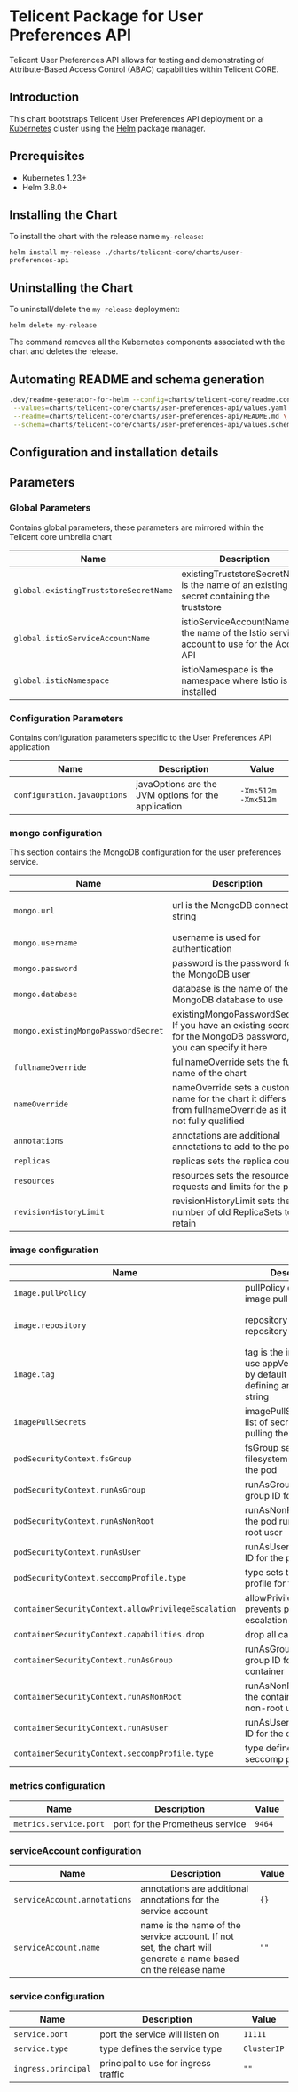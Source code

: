 # Telicent Package for User Preferences API

Telicent User Preferences API allows for testing and demonstrating of Attribute-Based Access Control (ABAC) capabilities within
Telicent CORE.

## Introduction

This chart bootstraps Telicent User Preferences API deployment on a [Kubernetes](https://kubernetes.io) cluster using
the [Helm](https://helm.sh) package manager.

## Prerequisites

- Kubernetes 1.23+
- Helm 3.8.0+

## Installing the Chart

To install the chart with the release name `my-release`:

```console
helm install my-release ./charts/telicent-core/charts/user-preferences-api
```

## Uninstalling the Chart

To uninstall/delete the `my-release` deployment:

```console
helm delete my-release
```
The command removes all the Kubernetes components associated with the chart and deletes the release.

## Automating README and schema generation

```bash
.dev/readme-generator-for-helm --config=charts/telicent-core/readme.config \
 --values=charts/telicent-core/charts/user-preferences-api/values.yaml \
 --readme=charts/telicent-core/charts/user-preferences-api/README.md \
 --schema=charts/telicent-core/charts/user-preferences-api/values.schema.json
```

## Configuration and installation details

## Parameters

### Global Parameters

Contains global parameters, these parameters are mirrored within the Telicent core umbrella chart

| Name                                  | Description                                                                                | Value           |
| ------------------------------------- | ------------------------------------------------------------------------------------------ | --------------- |
| `global.existingTruststoreSecretName` | existingTruststoreSecretName is the name of an existing secret containing the truststore   | `""`            |
| `global.istioServiceAccountName`      | istioServiceAccountName is the name of the Istio service account to use for the Access API | `istio-ingress` |
| `global.istioNamespace`               | istioNamespace is the namespace where Istio is installed                                   | `istio-system`  |

### Configuration Parameters

Contains configuration parameters specific to the User Preferences API application

| Name                        | Description                                         | Value               |
| --------------------------- | --------------------------------------------------- | ------------------- |
| `configuration.javaOptions` | javaOptions are the JVM options for the application | `-Xms512m -Xmx512m` |

### mongo configuration

This section contains the MongoDB configuration for the user preferences service.

| Name                                | Description                                                                                                  | Value                                                                                                              |
| ----------------------------------- | ------------------------------------------------------------------------------------------------------------ | ------------------------------------------------------------------------------------------------------------------ |
| `mongo.url`                         | url is the MongoDB connection string                                                                         | `mongodb://mongodb-demo-prereqs-mongodb-svc.mongodb-dev.svc.cluster.local:27017/user-preferences?authSource=admin` |
| `mongo.username`                    | username is used for authentication                                                                          | `user-preferences`                                                                                                 |
| `mongo.password`                    | password is the password for the MongoDB user                                                                | `your.mongo.password.here`                                                                                         |
| `mongo.database`                    | database is the name of the MongoDB database to use                                                          | `user-preferences`                                                                                                 |
| `mongo.existingMongoPasswordSecret` | existingMongoPasswordSecret If you have an existing secret for the MongoDB password, you can specify it here | `""`                                                                                                               |
| `fullnameOverride`                  | fullnameOverride sets the full name of the chart                                                             | `""`                                                                                                               |
| `nameOverride`                      | nameOverride sets a custom name for the chart it differs from fullnameOverride as it is not fully qualified  | `""`                                                                                                               |
| `annotations`                       | annotations are additional annotations to add to the pod                                                     | `{}`                                                                                                               |
| `replicas`                          | replicas sets the replica count                                                                              | `1`                                                                                                                |
| `resources`                         | resources sets the resource requests and limits for the pod                                                  | `{}`                                                                                                               |
| `revisionHistoryLimit`              | revisionHistoryLimit sets the number of old ReplicaSets to retain                                            | `3`                                                                                                                |

### image configuration

| Name                                                | Description                                                                             | Value                                                                            |
| --------------------------------------------------- | --------------------------------------------------------------------------------------- | -------------------------------------------------------------------------------- |
| `image.pullPolicy`                                  | pullPolicy defines the image pull policy                                                | `IfNotPresent`                                                                   |
| `image.repository`                                  | repository is the Docker repository for the image                                       | `098669589541.dkr.ecr.eu-west-2.amazonaws.com/telicent-user-preferences-service` |
| `image.tag`                                         | tag is the image tag to use appVersion is used by default when defining an empty string | `""`                                                                             |
| `imagePullSecrets`                                  | imagePullSecrets is a list of secrets to use for pulling the image                      | `[]`                                                                             |
| `podSecurityContext.fsGroup`                        | fsGroup sets the filesystem group ID for the pod                                        | `185`                                                                            |
| `podSecurityContext.runAsGroup`                     | runAsGroup sets the group ID for the pod                                                | `185`                                                                            |
| `podSecurityContext.runAsNonRoot`                   | runAsNonRoot ensures the pod runs as a non-root user                                    | `true`                                                                           |
| `podSecurityContext.runAsUser`                      | runAsUser sets the user ID for the pod                                                  | `185`                                                                            |
| `podSecurityContext.seccompProfile.type`            | type sets the seccomp profile for the pod                                               | `RuntimeDefault`                                                                 |
| `containerSecurityContext.allowPrivilegeEscalation` | allowPrivilegeEscalation prevents privilege escalation                                  | `false`                                                                          |
| `containerSecurityContext.capabilities.drop`        | drop all capabilities                                                                   | `["ALL"]`                                                                        |
| `containerSecurityContext.runAsGroup`               | runAsGroup sets the group ID for the container                                          | `185`                                                                            |
| `containerSecurityContext.runAsNonRoot`             | runAsNonRoot ensures the container runs as a non-root user                              | `true`                                                                           |
| `containerSecurityContext.runAsUser`                | runAsUser sets the user ID for the container                                            | `185`                                                                            |
| `containerSecurityContext.seccompProfile.type`      | type defines the seccomp profile type                                                   | `RuntimeDefault`                                                                 |

### metrics configuration

| Name                   | Description                     | Value  |
| ---------------------- | ------------------------------- | ------ |
| `metrics.service.port` | port for the Prometheus service | `9464` |

### serviceAccount configuration

| Name                         | Description                                                                                                   | Value |
| ---------------------------- | ------------------------------------------------------------------------------------------------------------- | ----- |
| `serviceAccount.annotations` | annotations are additional annotations for the service account                                                | `{}`  |
| `serviceAccount.name`        | name is the name of the service account. If not set, the chart will generate a name based on the release name | `""`  |

### service configuration

| Name                | Description                          | Value       |
| ------------------- | ------------------------------------ | ----------- |
| `service.port`      | port the service will listen on      | `11111`     |
| `service.type`      | type defines the service type        | `ClusterIP` |
| `ingress.principal` | principal to use for ingress traffic | `""`        |
